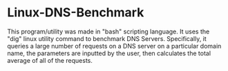 # Linux-DNS-Benchmark

This program/utility was made in "bash" scripting language. It uses the "dig" linux utility command to benchmark DNS Servers. Specifically, it queries a large number of requests on a DNS server on a particular domain name, the parameters are inputted by the user, then calculates the total average of all of the requests.
